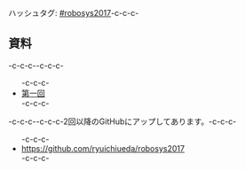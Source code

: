 ハッシュタグ: <a href="https://twitter.com/hashtag/robosys2017?f=tweets&amp;src=hash">#robosys2017</a>-c-c-c-<h2>資料</h2>-c-c-c--c-c-c-<ul>-c-c-c-<li><a href="https://lab.ueda.tech/?presenpress=%e3%83%ad%e3%83%9c%e3%83%83%e3%83%88%e3%82%b7%e3%82%b9%e3%83%86%e3%83%a0%e5%ad%a62017%e7%ac%ac1%e5%9b%9e">第一回</a></li>-c-c-c-</ul>-c-c-c--c-c-c-2回以降のGitHubにアップしてあります。-c-c-c-<ul>-c-c-c- 	<li><a href="https://github.com/ryuichiueda/robosys2017">https://github.com/ryuichiueda/robosys2017</a></li>-c-c-c-</ul>
